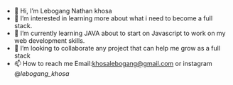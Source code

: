 - 👋 Hi, I’m Lebogang Nathan khosa 
- 👀 I’m interested in learning more about what i need to become a full stack.
- 🌱 I’m currently learning JAVA about to start on Javascript to work on my web development skills.
- 💞️ I’m looking to collaborate any project that can help me grow as a full stack 
- 📫 How to reach me Email:khosalebogang@gmail.com or instagram @_lebogang_khosa_

<!---
Nathankhosa/Nathankhosa is a ✨ special ✨ repository because its `README.md` (this file) appears on your GitHub profile.
You can click the Preview link to take a look at your changes.
--->
